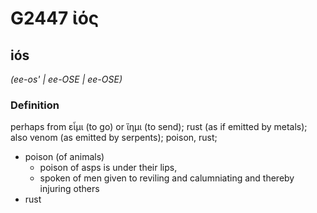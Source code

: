 # G2447 ἰός

## iós

_(ee-os' | ee-OSE | ee-OSE)_

### Definition

perhaps from εἶμι (to go) or ἵημι (to send); rust (as if emitted by metals); also venom (as emitted by serpents); poison, rust; 

- poison (of animals)
  - poison of asps is under their lips,
  - spoken of men given to reviling and calumniating and thereby injuring others
- rust
